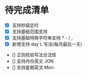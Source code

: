 # 待完成清单

- [x] 支持秒级定时
- [x] 支持基础范围支持
- [x] 支持基础特殊字符串支持 \* - / ,
- [x] 新增支持 day L 写法(每月最后一天)
- [] 正则校验写法合法性
- [] 支持月份英文 JON
- [] 支持星期英文 Mon
